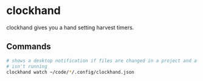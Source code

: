 # clockhand

clockhand gives you a hand setting harvest timers.

## Commands

```bash
# shows a desktop notification if files are changed in a project and a timer
# isn't running
clockhand watch ~/code/*/.config/clockhand.json
```
